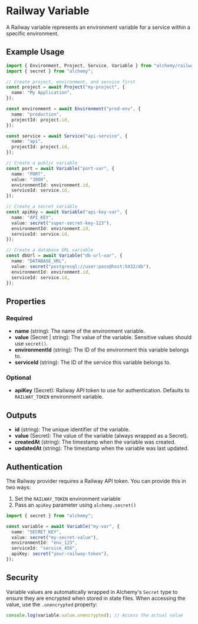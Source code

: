 # Railway Variable

A Railway variable represents an environment variable for a service within a specific environment.

## Example Usage

```typescript
import { Environment, Project, Service, Variable } from "alchemy/railway";
import { secret } from "alchemy";

// Create project, environment, and service first
const project = await Project("my-project", {
  name: "My Application",
});

const environment = await Environment("prod-env", {
  name: "production",
  projectId: project.id,
});

const service = await Service("api-service", {
  name: "api",
  projectId: project.id,
});

// Create a public variable
const port = await Variable("port-var", {
  name: "PORT",
  value: "3000",
  environmentId: environment.id,
  serviceId: service.id,
});

// Create a secret variable
const apiKey = await Variable("api-key-var", {
  name: "API_KEY",
  value: secret("super-secret-key-123"),
  environmentId: environment.id,
  serviceId: service.id,
});

// Create a database URL variable
const dbUrl = await Variable("db-url-var", {
  name: "DATABASE_URL",
  value: secret("postgresql://user:pass@host:5432/db"),
  environmentId: environment.id,
  serviceId: service.id,
});
```

## Properties

### Required

- **name** (string): The name of the environment variable.
- **value** (Secret | string): The value of the variable. Sensitive values should use `secret()`.
- **environmentId** (string): The ID of the environment this variable belongs to.
- **serviceId** (string): The ID of the service this variable belongs to.

### Optional

- **apiKey** (Secret): Railway API token to use for authentication. Defaults to `RAILWAY_TOKEN` environment variable.

## Outputs

- **id** (string): The unique identifier of the variable.
- **value** (Secret): The value of the variable (always wrapped as a Secret).
- **createdAt** (string): The timestamp when the variable was created.
- **updatedAt** (string): The timestamp when the variable was last updated.

## Authentication

The Railway provider requires a Railway API token. You can provide this in two ways:

1. Set the `RAILWAY_TOKEN` environment variable
2. Pass an `apiKey` parameter using `alchemy.secret()`

```typescript
import { secret } from "alchemy";

const variable = await Variable("my-var", {
  name: "SECRET_KEY",
  value: secret("my-secret-value"),
  environmentId: "env_123",
  serviceId: "service_456",
  apiKey: secret("your-railway-token"),
});
```

## Security

Variable values are automatically wrapped in Alchemy's `Secret` type to ensure they are encrypted when stored in state files. When accessing the value, use the `.unencrypted` property:

```typescript
console.log(variable.value.unencrypted); // Access the actual value
```
